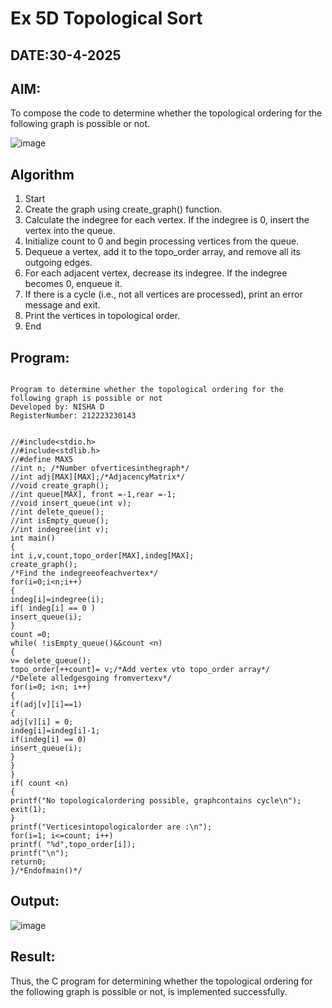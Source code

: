 # Ex 5D Topological Sort
## DATE:30-4-2025
## AIM:
To compose the code to determine whether the topological ordering for the following graph is possible or not.

![image](https://github.com/user-attachments/assets/c74a7111-9b59-475c-aad4-9baf23d50ec0)


## Algorithm
1. Start
2. Create the graph using create_graph() function.
3. Calculate the indegree for each vertex. If the indegree is 0, insert the vertex into the queue.
4. Initialize count to 0 and begin processing vertices from the queue.
5. Dequeue a vertex, add it to the topo_order array, and remove all its outgoing edges.
6. For each adjacent vertex, decrease its indegree. If the indegree becomes 0, enqueue it.
7. If there is a cycle (i.e., not all vertices are processed), print an error message and exit.
8. Print the vertices in topological order.
9. End

## Program:
```

Program to determine whether the topological ordering for the following graph is possible or not
Developed by: NISHA D
RegisterNumber: 212223230143


//#include<stdio.h>
//#include<stdlib.h>
//#define MAX5
//int n; /*Number ofverticesinthegraph*/
//int adj[MAX][MAX];/*AdjacencyMatrix*/
//void create_graph();
//int queue[MAX], front =-1,rear =-1;
//void insert_queue(int v);
//int delete_queue();
//int isEmpty_queue();
//int indegree(int v); 
int main()
{
int i,v,count,topo_order[MAX],indeg[MAX]; 
create_graph();
/*Find the indegreeofeachvertex*/ 
for(i=0;i<n;i++)
{
indeg[i]=indegree(i); 
if( indeg[i] == 0 )
insert_queue(i);
}
count =0;
while( !isEmpty_queue()&&count <n)
{
v= delete_queue();
topo_order[++count]= v;/*Add vertex vto topo_order array*/
/*Delete alledgesgoing fromvertexv*/ 
for(i=0; i<n; i++)
{
if(adj[v][i]==1)
{
adj[v][i] = 0; 
indeg[i]=indeg[i]-1; 
if(indeg[i] == 0)
insert_queue(i);
}
}
}
if( count <n)
{
printf("No topologicalordering possible, graphcontains cycle\n"); 
exit(1);
}
printf("Verticesintopologicalorder are :\n"); 
for(i=1; i<=count; i++)
printf( "%d",topo_order[i]); 
printf("\n");
return0;
}/*Endofmain()*/
```

## Output:

![image](https://github.com/user-attachments/assets/0b342f2c-4525-4cc4-b484-5fc8836ba00c)


## Result:
Thus, the C program for determining whether the topological ordering for the following graph is possible or not, is implemented successfully.
